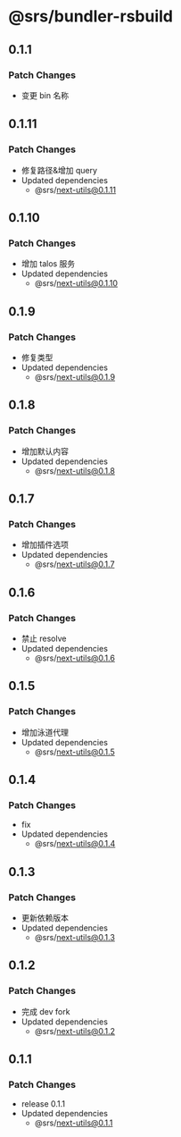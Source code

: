 # @srs/bundler-rsbuild

## 0.1.1

### Patch Changes

- 变更 bin 名称

## 0.1.11

### Patch Changes

- 修复路径&增加 query
- Updated dependencies
  - @srs/next-utils@0.1.11

## 0.1.10

### Patch Changes

- 增加 talos 服务
- Updated dependencies
  - @srs/next-utils@0.1.10

## 0.1.9

### Patch Changes

- 修复类型
- Updated dependencies
  - @srs/next-utils@0.1.9

## 0.1.8

### Patch Changes

- 增加默认内容
- Updated dependencies
  - @srs/next-utils@0.1.8

## 0.1.7

### Patch Changes

- 增加插件选项
- Updated dependencies
  - @srs/next-utils@0.1.7

## 0.1.6

### Patch Changes

- 禁止 resolve
- Updated dependencies
  - @srs/next-utils@0.1.6

## 0.1.5

### Patch Changes

- 增加泳道代理
- Updated dependencies
  - @srs/next-utils@0.1.5

## 0.1.4

### Patch Changes

- fix
- Updated dependencies
  - @srs/next-utils@0.1.4

## 0.1.3

### Patch Changes

- 更新依赖版本
- Updated dependencies
  - @srs/next-utils@0.1.3

## 0.1.2

### Patch Changes

- 完成 dev fork
- Updated dependencies
  - @srs/next-utils@0.1.2

## 0.1.1

### Patch Changes

- release 0.1.1
- Updated dependencies
  - @srs/next-utils@0.1.1

